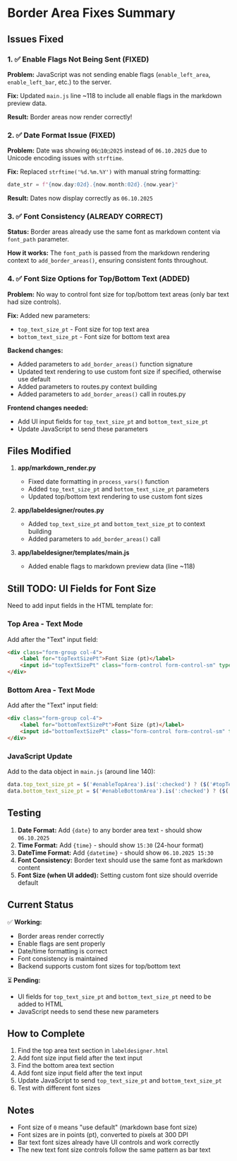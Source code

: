# Border Area Fixes Summary

## Issues Fixed

### 1. ✅ Enable Flags Not Being Sent (FIXED)
**Problem:** JavaScript was not sending enable flags (`enable_left_area`, `enable_left_bar`, etc.) to the server.

**Fix:** Updated `main.js` line ~118 to include all enable flags in the markdown preview data.

**Result:** Border areas now render correctly!

### 2. ✅ Date Format Issue (FIXED)
**Problem:** Date was showing `06□10□2025` instead of `06.10.2025` due to Unicode encoding issues with `strftime`.

**Fix:** Replaced `strftime('%d.%m.%Y')` with manual string formatting:
```python
date_str = f"{now.day:02d}.{now.month:02d}.{now.year}"
```

**Result:** Dates now display correctly as `06.10.2025`

### 3. ✅ Font Consistency (ALREADY CORRECT)
**Status:** Border areas already use the same font as markdown content via `font_path` parameter.

**How it works:** The `font_path` is passed from the markdown rendering context to `add_border_areas()`, ensuring consistent fonts throughout.

### 4. ✅ Font Size Options for Top/Bottom Text (ADDED)
**Problem:** No way to control font size for top/bottom text areas (only bar text had size controls).

**Fix:** Added new parameters:
- `top_text_size_pt` - Font size for top text area
- `bottom_text_size_pt` - Font size for bottom text area

**Backend changes:**
- Added parameters to `add_border_areas()` function signature
- Updated text rendering to use custom font size if specified, otherwise use default
- Added parameters to routes.py context building
- Added parameters to `add_border_areas()` call in routes.py

**Frontend changes needed:**
- Add UI input fields for `top_text_size_pt` and `bottom_text_size_pt`
- Update JavaScript to send these parameters

## Files Modified

1. **app/markdown_render.py**
   - Fixed date formatting in `process_vars()` function
   - Added `top_text_size_pt` and `bottom_text_size_pt` parameters
   - Updated top/bottom text rendering to use custom font sizes

2. **app/labeldesigner/routes.py**
   - Added `top_text_size_pt` and `bottom_text_size_pt` to context building
   - Added parameters to `add_border_areas()` call

3. **app/labeldesigner/templates/main.js**
   - Added enable flags to markdown preview data (line ~118)

## Still TODO: UI Fields for Font Size

Need to add input fields in the HTML template for:

### Top Area - Text Mode
Add after the "Text" input field:
```html
<div class="form-group col-4">
    <label for="topTextSizePt">Font Size (pt)</label>
    <input id="topTextSizePt" class="form-control form-control-sm" type="number" min="0" max="999" step="0.1" value="0" placeholder="Auto">
</div>
```

### Bottom Area - Text Mode
Add after the "Text" input field:
```html
<div class="form-group col-4">
    <label for="bottomTextSizePt">Font Size (pt)</label>
    <input id="bottomTextSizePt" class="form-control form-control-sm" type="number" min="0" max="999" step="0.1" value="0" placeholder="Auto">
</div>
```

### JavaScript Update
Add to the data object in `main.js` (around line 140):
```javascript
data.top_text_size_pt = $('#enableTopArea').is(':checked') ? ($('#topTextSizePt').val() || 0) : 0;
data.bottom_text_size_pt = $('#enableBottomArea').is(':checked') ? ($('#bottomTextSizePt').val() || 0) : 0;
```

## Testing

1. **Date Format:** Add `{date}` to any border area text - should show `06.10.2025`
2. **Time Format:** Add `{time}` - should show `15:30` (24-hour format)
3. **DateTime Format:** Add `{datetime}` - should show `06.10.2025 15:30`
4. **Font Consistency:** Border text should use the same font as markdown content
5. **Font Size (when UI added):** Setting custom font size should override default

## Current Status

✅ **Working:**
- Border areas render correctly
- Enable flags are sent properly
- Date/time formatting is correct
- Font consistency is maintained
- Backend supports custom font sizes for top/bottom text

⏳ **Pending:**
- UI fields for `top_text_size_pt` and `bottom_text_size_pt` need to be added to HTML
- JavaScript needs to send these new parameters

## How to Complete

1. Find the top area text section in `labeldesigner.html`
2. Add font size input field after the text input
3. Find the bottom area text section
4. Add font size input field after the text input
5. Update JavaScript to send `top_text_size_pt` and `bottom_text_size_pt`
6. Test with different font sizes

## Notes

- Font size of `0` means "use default" (markdown base font size)
- Font sizes are in points (pt), converted to pixels at 300 DPI
- Bar text font sizes already have UI controls and work correctly
- The new text font size controls follow the same pattern as bar text
